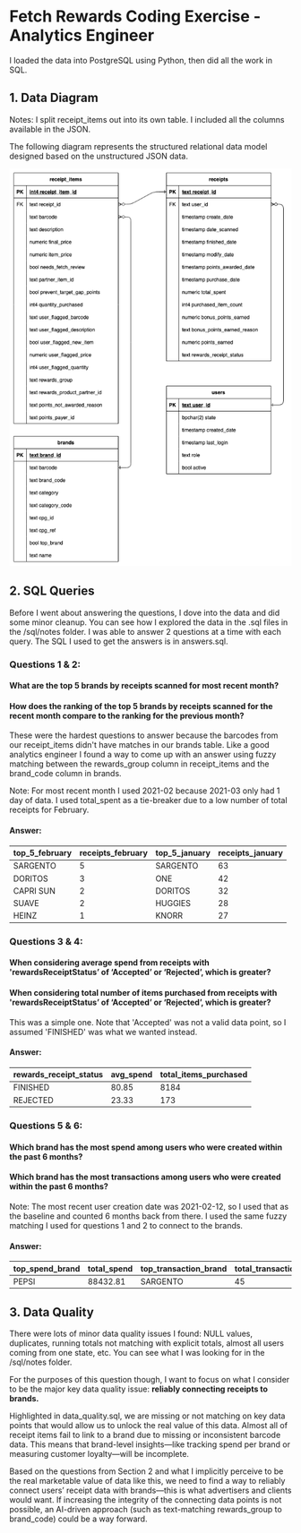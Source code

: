 # Fetch Rewards Coding Exercise - Analytics Engineer

I loaded the data into PostgreSQL using Python, then did all the work in SQL.

## 1. Data Diagram
Notes: I split receipt_items out into its own table.  I included all the columns available in the JSON.

The following diagram represents the structured relational data model designed based on the unstructured JSON data.

[![Database Schema](diagram.png)](diagram.png)

## 2. SQL Queries

Before I went about answering the questions, I dove into the data and did some minor cleanup.  You can see how I explored the data in the .sql files in the /sql/notes folder.  I was able to answer 2 questions at a time with each query.  The SQL I used to get the answers is in answers.sql.

### Questions 1 & 2:
#### What are the top 5 brands by receipts scanned for most recent month?
#### How does the ranking of the top 5 brands by receipts scanned for the recent month compare to the ranking for the previous month?

These were the hardest questions to answer because the barcodes from our receipt_items didn't have matches in our brands table.  Like a good analytics engineer I found a way to come up with an answer using fuzzy matching between the rewards_group column in receipt_items and the brand_code column in brands.

Note: For most recent month I used 2021-02 because 2021-03 only had 1 day of data.  I used total_spent as a tie-breaker due to a low number of total receipts for February.

#### Answer:

| top_5_february | receipts_february | top_5_january | receipts_january |
|---------------|------------------|---------------|------------------|
| SARGENTO     | 5                | SARGENTO      | 63               |
| DORITOS      | 3                | ONE           | 42               |
| CAPRI SUN    | 2                | DORITOS       | 32               |
| SUAVE        | 2                | HUGGIES       | 28               |
| HEINZ        | 1                | KNORR         | 27               |


### Questions 3 & 4:
#### When considering average spend from receipts with 'rewardsReceiptStatus’ of ‘Accepted’ or ‘Rejected’, which is greater?
#### When considering total number of items purchased from receipts with 'rewardsReceiptStatus’ of ‘Accepted’ or ‘Rejected’, which is greater?

This was a simple one.  Note that 'Accepted' was not a valid data point, so I assumed 'FINISHED' was what we wanted instead.

#### Answer:

| rewards_receipt_status | avg_spend       | total_items_purchased |
|------------------------|----------------|----------------------|
| FINISHED              | 80.85           | 8184                 |
| REJECTED              | 23.33           | 173                  |


### Questions 5 & 6:
#### Which brand has the most spend among users who were created within the past 6 months?
#### Which brand has the most transactions among users who were created within the past 6 months?

Note: The most recent user creation date was 2021-02-12, so I used that as the baseline and counted 6 months back from there.  I used the same fuzzy matching I used for questions 1 and 2 to connect to the brands.

#### Answer:

| top_spend_brand | total_spend | top_transaction_brand | total_transactions |
|----------------|------------|----------------------|--------------------|
| PEPSI         | 88432.81   | SARGENTO             | 45                 |

## 3. Data Quality

There were lots of minor data quality issues I found: NULL values, duplicates, running totals not matching with explicit totals, almost all users coming from one state, etc. You can see what I was looking for in the /sql/notes folder.

For the purposes of this question though, I want to focus on what I consider to be the major key data quality issue: **reliably connecting receipts to brands.** 

Highlighted in data_quality.sql, we are missing or not matching on key data points that would allow us to unlock the real value of this data. Almost all of receipt items fail to link to a brand due to missing or inconsistent barcode data. This means that brand-level insights—like tracking spend per brand or measuring customer loyalty—will be incomplete. 

Based on the questions from Section 2 and what I implicitly perceive to be the real marketable value of data like this, we need to find a way to reliably connect users’ receipt data with brands—this is what advertisers and clients would want. If increasing the integrity of the connecting data points is not possible, an AI-driven approach (such as text-matching rewards_group to brand_code) could be a way forward.


